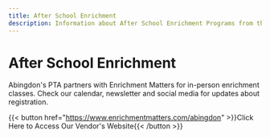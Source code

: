 ```yaml
---
title: After School Enrichment
description: Information about After School Enrichment Programs from the Abingdon PTA.
---
```


# After School Enrichment

Abingdon's PTA partners with Enrichment Matters for in-person enrichment classes. Check our calendar, newsletter and social media for updates about registration.

{{< button href="https://www.enrichmentmatters.com/abingdon" >}}Click Here to Access Our Vendor's Website{{< /button >}}
